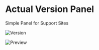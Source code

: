 # Actual Version Panel
Simple Panel for Support Sites

![Version](https://img.shields.io/badge/Version-1.0.1-blue.svg)

![Preview](https://raw.githubusercontent.com/RobiNN1/PHP-Fusion-Infusions/master/infusions/actual_version_panel/preview.png)
